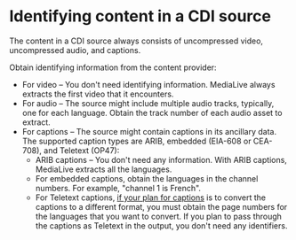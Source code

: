 # Identifying content in a CDI source<a name="extract-contents-cdi"></a>

The content in a CDI source always consists of uncompressed video, uncompressed audio, and captions\. 

Obtain identifying information from the content provider:
+ For video – You don't need identifying information\. MediaLive always extracts the first video that it encounters\.
+ For audio – The source might include multiple audio tracks, typically, one for each language\. Obtain the track number of each audio asset to extract\.
+ For captions – The source might contain captions in its ancillary data\. The supported caption types are ARIB, embedded \(EIA\-608 or CEA\-708\), and Teletext \(OP47\):
  + ARIB captions – You don't need any information\. With ARIB captions, MediaLive extracts all the languages\.
  + For embedded captions, obtain the languages in the channel numbers\. For example, "channel 1 is French"\. 
  + For Teletext captions, [if your plan for captions](assess-uss-captions.md) is to convert the captions to a different format, you must obtain the page numbers for the languages that you want to convert\. If you plan to pass through the captions as Teletext in the output, you don't need any identifiers\.